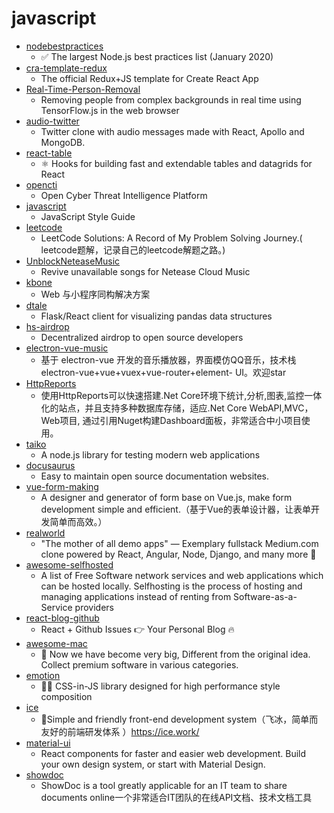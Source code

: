 # javascript
- [nodebestpractices](https://github.com/goldbergyoni/nodebestpractices)
  - ✅ The largest Node.js best practices list (January 2020)
- [cra-template-redux](https://github.com/reduxjs/cra-template-redux)
  - The official Redux+JS template for Create React App
- [Real-Time-Person-Removal](https://github.com/jasonmayes/Real-Time-Person-Removal)
  - Removing people from complex backgrounds in real time using TensorFlow.js in the web browser
- [audio-twitter](https://github.com/nemanjam/audio-twitter)
  - Twitter clone with audio messages made with React, Apollo and MongoDB.
- [react-table](https://github.com/tannerlinsley/react-table)
  - ⚛️ Hooks for building fast and extendable tables and datagrids for React
- [opencti](https://github.com/OpenCTI-Platform/opencti)
  - Open Cyber Threat Intelligence Platform
- [javascript](https://github.com/airbnb/javascript)
  - JavaScript Style Guide
- [leetcode](https://github.com/azl397985856/leetcode)
  - LeetCode Solutions: A Record of My Problem Solving Journey.( leetcode题解，记录自己的leetcode解题之路。)
- [UnblockNeteaseMusic](https://github.com/nondanee/UnblockNeteaseMusic)
  - Revive unavailable songs for Netease Cloud Music
- [kbone](https://github.com/wechat-miniprogram/kbone)
  - Web 与小程序同构解决方案
- [dtale](https://github.com/man-group/dtale)
  - Flask/React client for visualizing pandas data structures
- [hs-airdrop](https://github.com/handshake-org/hs-airdrop)
  - Decentralized airdrop to open source developers
- [electron-vue-music](https://github.com/SmallRuralDog/electron-vue-music)
  - 基于 electron-vue 开发的音乐播放器，界面模仿QQ音乐，技术栈electron-vue+vue+vuex+vue-router+element- UI。欢迎star
- [HttpReports](https://github.com/SpringLeee/HttpReports)
  - 使用HttpReports可以快速搭建.Net Core环境下统计,分析,图表,监控一体化的站点，并且支持多种数据库存储，适应.Net Core WebAPI,MVC，Web项目, 通过引用Nuget构建Dashboard面板，非常适合中小项目使用。
- [taiko](https://github.com/getgauge/taiko)
  - A node.js library for testing modern web applications
- [docusaurus](https://github.com/facebook/docusaurus)
  - Easy to maintain open source documentation websites.
- [vue-form-making](https://github.com/GavinZhuLei/vue-form-making)
  - A designer and generator of form base on Vue.js, make form development simple and efficient.（基于Vue的表单设计器，让表单开发简单而高效。）
- [realworld](https://github.com/gothinkster/realworld)
  - "The mother of all demo apps" — Exemplary fullstack Medium.com clone powered by React, Angular, Node, Django, and many more 🏅
- [awesome-selfhosted](https://github.com/awesome-selfhosted/awesome-selfhosted)
  - A list of Free Software network services and web applications which can be hosted locally. Selfhosting is the process of hosting and managing applications instead of renting from Software-as-a-Service providers
- [react-blog-github](https://github.com/saadpasta/react-blog-github)
  - React + Github Issues 👉 Your Personal Blog 🔥
- [awesome-mac](https://github.com/jaywcjlove/awesome-mac)
  -  Now we have become very big, Different from the original idea. Collect premium software in various categories.
- [emotion](https://github.com/emotion-js/emotion)
  - 👩‍🎤 CSS-in-JS library designed for high performance style composition
- [ice](https://github.com/alibaba/ice)
  - 🚀Simple and friendly front-end development system（飞冰，简单而友好的前端研发体系 ）https://ice.work/
- [material-ui](https://github.com/mui-org/material-ui)
  - React components for faster and easier web development. Build your own design system, or start with Material Design.
- [showdoc](https://github.com/star7th/showdoc)
  - ShowDoc is a tool greatly applicable for an IT team to share documents online一个非常适合IT团队的在线API文档、技术文档工具

